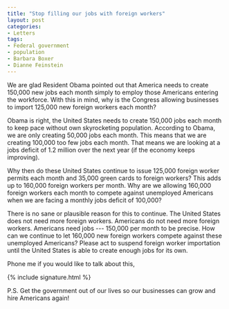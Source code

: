 ```yaml
---
title: "Stop filling our jobs with foreign workers"
layout: post
categories:
- Letters
tags:
- Federal government
- population
- Barbara Boxer
- Dianne Feinstein
---
```


We are glad Resident Obama pointed out that America needs to create 150,000 new jobs each month simply to employ those Americans entering the workforce. With this in mind, why is the Congress allowing businesses to import 125,000 new foreign workers each month?


Obama is right, the United States needs to create 150,000 jobs each month to keep pace without own skyrocketing population. According to Obama, we are only creating 50,000 jobs each month. This means that we are creating 100,000 too few jobs each month. That means we are looking at a jobs deficit of 1.2 million over the next year (if the economy keeps improving).

Why then do these United States continue to issue 125,000 foreign worker permits each month and 35,000 green cards to foreign workers? This adds up to 160,000 foreign workers per month. Why are we allowing 160,000 foreign workers each month to compete against unemployed Americans when we are facing a monthly jobs deficit of 100,000?

There is no sane or plausible reason for this to continue. The United States does not need more foreign workers. Americans do not need more foreign workers. Americans need jobs --- 150,000 per month to be precise. How can we continue to let 160,000 new foreign workers compete against these unemployed Americans? Please act to suspend foreign worker importation until the United States is able to create enough jobs for its own.

Phone me if you would like to talk about this,

{% include signature.html %}

P.S. Get the government out of our lives so our businesses can grow and hire Americans again!